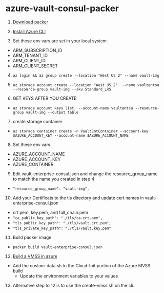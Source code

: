 # azure-vault-consul-packer
1. [Download packer](https://packer.io/downloads.html)

2. [Install Azure CLI](https://docs.microsoft.com/en-us/cli/azure/install-azure-cli?view=azure-cli-latest)

3. Set these env vars are set in your local system
 - ARM_SUBSCRIPTION_ID
 - ARM_TENANT_ID
 - ARM_CLIENT_ID
 - ARM_CLIENT_SECRET

4. ```az login && az group create --location "West US 2" --name vault-img```
5. ```az storage account create --location "West US 2"  --name vaultentsa  --resource-group vault-img --sku Standard_LRS```

6. GET KEYS AFTER YOU CREATE:
  * ```az storage account keys list  --account-name vaultentsa --resource-group vault-img --output table```

7. create storage container
  * ```az storage container create -n VaultEntContainer --account-key $AZURE_ACCOUNT_KEY --account-name $AZURE_ACCOUNT_NAME```

8. Set these env vars
 - AZURE_ACCOUNT_NAME
 - AZURE_ACCOUNT_KEY
 - AZURE_CONTAINER

9. Edit vault-enterprise-consul.json and change the resource_group_name to match the name you created in step 4
 * ```"resource_group_name": "vault-img",```

10. Add your Certificats to the tls directory and update cert names in vault-enterprise-consul.json
  * crt.pem, key.pem, and full_chain.pem
  * ```"ca_public_key_path": "./tls/ca.crt.pem",```
  * ```"tls_public_key_path": "./tls/vault.crt.pem",```
  * ```"tls_private_key_path": "./tls/vault.key.pem"```

11. Build packer image 
 * ```packer build vault-enterprise-consul.json```

12. [Build a VMSS in azure](https://portal.azure.com/#blade/HubsExtension/BrowseResourceBlade/resourceType/Microsoft.Compute%2FvirtualMachineScaleSets)
  * Add the custom-data.sh to the Cloud-Init portion of the Azure MVSS build
    - Update the environment variables to your values 

13. Alternative step to 12 is to use the create-vmss.sh on the cli.